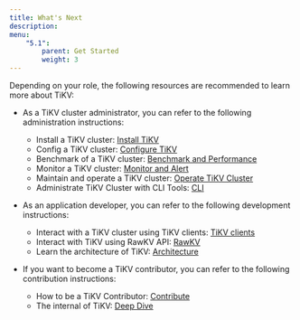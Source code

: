 ```yaml
---
title: What's Next
description:
menu:
    "5.1":
        parent: Get Started
        weight: 3
---
```


Depending on your role, the following resources are recommended to learn more about TiKV:

- As a TiKV cluster administrator, you can refer to the following administration instructions:

    - Install a TiKV cluster: [Install TiKV](../../deploy/install/install/)
    - Config a TiKV cluster: [Configure TiKV](../../deploy/configure/introduction/)
    - Benchmark of a TiKV cluster: [Benchmark and Performance](../../deploy/benchmark/benchmark/)
    - Monitor a TiKV cluster: [Monitor and Alert](../../deploy/monitor/monitor/)
    - Maintain and operate a TiKV cluster: [Operate TiKV Cluster](../../deploy/operate/operate/)
    - Administrate TiKV Cluster with CLI Tools: [CLI](../../reference/cli/introduction/)

- As an application developer, you can refer to the following development instructions:

    - Interact with a TiKV cluster using TiKV clients: [TiKV clients](../../develop/clients/introduction/)
    - Interact with TiKV using RawKV API: [RawKV](../../develop/rawkv/introduction/)
    - Learn the architecture of TiKV: [Architecture](../../reference/architecture/introduction/)

- If you want to become a TiKV contributor, you can refer to the following contribution instructions:

    -  How to be a TiKV Contributor: [Contribute](/community/contribute/)
    -  The internal of TiKV: [Deep Dive](/deep-dive/introduction/)

